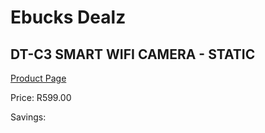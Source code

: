 
# Ebucks Dealz
## DT-C3 SMART WIFI CAMERA - STATIC
[Product Page](https://www.ebucks.com/web/shop/productSelected.do?prodId=1056075186&catId=1158501102)

Price: R599.00

Savings: 


	